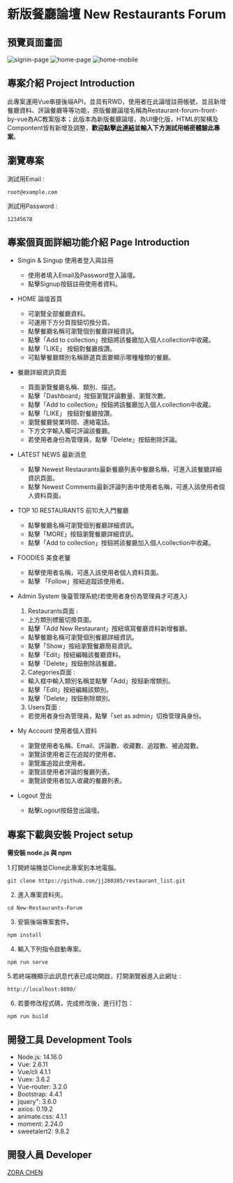 # 新版餐廳論壇 New Restaurants Forum 
## 預覽頁面畫面
![signin-page](https://github.com/jj280385/New-Restaurants-Forum/blob/main/readme/signin-1440px.png)
![home-page](https://github.com/jj280385/New-Restaurants-Forum/blob/main/readme/2560px.jpg)
![home-mobile](https://github.com/jj280385/New-Restaurants-Forum/blob/main/readme/home-575px.png)

## 專案介紹 Project Introduction
此專案運用Vue串接後端API，並具有RWD，使用者在此論壇註冊帳號，並且新增餐廳資料、評論餐廳等等功能，原版餐廳論壇名稱為Restaurant-forum-front-by-vue為AC教案版本；此版本為新版餐廳論壇，為UI優化版，HTML的架構及Compontent皆有新增及調整，**歡迎點擊[此連結](https://jj280385.github.io/New-Restaurants-Forum/)並輸入下方測試用帳密體驗此專案**。

## 瀏覽專案 
測試用Email :
```
root@example.com
```

測試用Password :
```
12345678
```

## 專案個頁面詳細功能介紹 Page Introduction
* Singin & Singup 使用者登入與註冊
  - 使用者填入Email及Password登入論壇。
  - 點擊Signup按鈕註冊使用者資料。

* HOME 論壇首頁
  - 可瀏覽全部餐廳資料。
  - 可運用下方分頁按鈕切換分頁。
  - 點擊餐廳名稱可瀏覽個別餐廳詳細資訊。
  - 點擊「Add to collection」按鈕將該餐廳加入個人collection中收藏。
  - 點擊「LIKE」 按鈕對餐廳按讚。
  - 可點擊餐廳類別名稱篩選頁面要顯示哪種種類的餐廳。

 * 餐廳詳細資訊頁面
   - 頁面瀏覽餐廳名稱、類別、描述。
   - 點擊「Dashboard」按鈕瀏覽評論數量、瀏覽次數。
   - 點擊「Add to collection」按鈕將該餐廳加入個人collection中收藏。
   - 點擊「LIKE」 按鈕對餐廳按讚。
   - 瀏覽餐廳營業時間、連絡電話。
   - 下方文字輸入欄可評論該餐廳。
   - 若使用者身份為管理員，點擊「Delete」按鈕刪除評論。

 * LATEST NEWS 最新消息
    - 點擊 Newest Restaurants最新餐廳列表中餐廳名稱，可進入該餐廳詳細資訊頁面。
    - 點擊 Newest Comments最新評論列表中使用者名稱，可進入該使用者個人資料頁面。
 
 * TOP 10 RESTAURANTS 前10大入門餐廳
   - 點擊餐廳名稱可瀏覽個別餐廳詳細資訊。
   - 點擊「MORE」按鈕瀏覽餐廳詳細資訊。
   - 點擊「Add to collection」按鈕將該餐廳加入個人collection中收藏。

* FOODIES 美食老饕
   - 點擊使用者名稱，可進入該使用者個人資料頁面。
   - 點擊 「Follow」按紐追蹤該使用者。

* Admin System 後臺管理系統(若使用者身份為管理員才可進入)
  1. Restaurants頁面 :
  - 上方類別標籤切換頁面。
  - 點擊「Add New Restaurant」按紐填寫餐廳資料新增餐廳。
  - 點擊餐廳名稱可瀏覽個別餐廳詳細資訊。
  - 點擊「Show」按紐瀏覽餐廳簡易資訊。
  - 點擊「Edit」按紐編輯該餐廳資料。
  - 點擊「Delete」按鈕刪除該餐廳。
  2. Categories頁面 :
  - 輸入框中輸入類別名稱並點擊「Add」按鈕新增類別。
  - 點擊「Edit」按紐編輯該類別。
  - 點擊「Delete」按鈕刪除類別。
  3. Users頁面 :
  - 若使用者身份為管理員，點擊「set as admin」切換管理員身份。

* My Account 使用者個人資料
  - 瀏覽使用者名稱、Email、評論數、收藏數、追蹤數、被追蹤數。
  - 瀏覽該使用者正在追蹤的使用者。
  - 瀏覽誰追蹤此使用者。
  - 瀏覽該使用者評論的餐廳列表。
  - 瀏覽該使用者加入收藏的餐廳列表。
 
 * Logout 登出
   - 點擊Logout按鈕登出論壇。

## 專案下載與安裝 Project setup
**需安裝 node.js 與 npm**

1.打開終端機並Clone此專案到本地電腦。
```
git clone https://github.com/jj280385/restaurant_list.git
```
2. 進入專案資料夾。
```
cd New-Restaurants-Forum
```
3. 安裝後端專案套件。
```
npm install
```
4. 輸入下列指令啟動專案。
```
npm run serve
```
5.若終端機顯示此訊息代表已成功開啟，打開瀏覽器進入此網址 :
```
http://localhost:8080/
```
6. 若要修改程式碼，完成修改後，進行打包：
```
npm run build
```

## 開發工具 Development Tools
- Node.js: 14.16.0
- Vue: 2.6.11
- Vue/cli 4.1.1
- Vuex: 3.6.2
- Vue-router: 3.2.0
- Bootstrap: 4.4.1
- jquery": 3.6.0
- axios: 0.19.2
- animate.css: 4.1.1
- moment: 2.24.0
- sweetalert2: 9.8.2

## 開發人員 Developer
[ZORA CHEN](https://github.com/jj280385)

